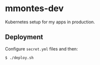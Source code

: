 # mmontes-dev
Kubernetes setup for my apps in production.

## Deployment

Configure `secret.yml` files and then:

```bash
$ ./deploy.sh
```
